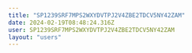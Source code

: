 ```yaml
---
title: "SP1239SRF7MPS2WXYDVTPJ2V4ZBE2TDCV5NY42ZAM"
date: 2024-02-19T08:48:24.316Z
user: SP1239SRF7MPS2WXYDVTPJ2V4ZBE2TDCV5NY42ZAM
layout: "users"
---
```

    